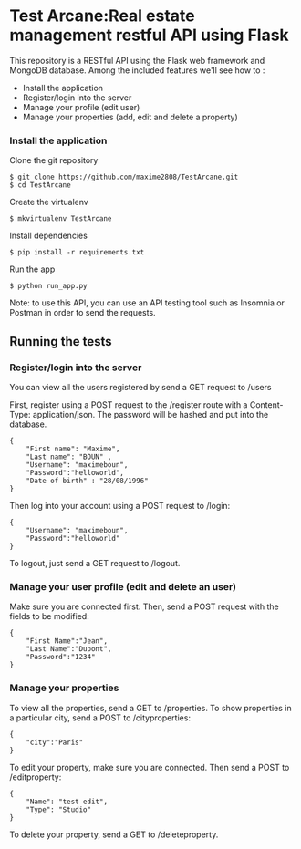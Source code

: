 # Test Arcane:Real estate management restful API using Flask

This repository is a RESTful API using the Flask web framework and MongoDB database. Among the included features we'll see how to :
- Install the application
- Register/login into the server
- Manage your profile (edit user)
- Manage your properties (add, edit and delete a property)




### Install the application

Clone the git repository

```
$ git clone https://github.com/maxime2808/TestArcane.git
$ cd TestArcane
```

Create the virtualenv

```
$ mkvirtualenv TestArcane
```

Install dependencies
```
$ pip install -r requirements.txt
```

Run the app
```
$ python run_app.py
```

Note: to use this API, you can use an API testing tool such as Insomnia or Postman in order to send the requests.

## Running the tests


### Register/login into the server
You can view all the users registered by send a GET request to /users

First, register using a POST request to the /register route with a Content-Type: application/json. The password will be hashed and put into the database.
```
{
	"First name": "Maxime",
	"Last name": "BOUN" ,
	"Username": "maximeboun",
	"Password":"helloworld",
	"Date of birth" : "28/08/1996"
}

```

Then log into your account using a POST request to /login:

```
{
	"Username": "maximeboun",
	"Password":"helloworld"
}
```

To logout, just send a GET request to /logout. 



### Manage your user profile (edit and delete an user)

Make sure you are connected first. Then, send a POST request with the fields to be modified:

```
{
	"First Name":"Jean",
	"Last Name":"Dupont",
	"Password":"1234"
}
```

###  Manage your properties

To view all the properties, send a GET to /properties. To show properties in a particular city, send a POST to /cityproperties:

```
{
	"city":"Paris"
}
```

To edit your property, make sure you are connected. Then send a POST to /editproperty: 

```
{
	"Name": "test edit",
	"Type": "Studio"
}
```
To delete your property, send a GET to /deleteproperty.



